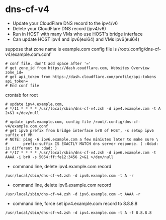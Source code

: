 # dns-cf-v4
- Update your CloudFlare DNS record to the ipv4/v6
- Delete your CloudFlare DNS record (ipv4/v6)
- Run in HOST with many VMs who use HOST's bridge interface
- Can update HOST ipv4 and ipv6(eui64) and VMs ipv6(eui64)

suppose that zone name is example.com
config file is /root/.config/dns-cf-v4/example.com.conf
```
# conf file, don't add space after '='
# get zone_id from https://dash.coudflare.com, Websites Overview
zone_id=
# get api_token from https://dash.cloudflare.com/profile/api-tokens
api_token=
# End conf file
```

crontab for root
```
# update ipv4.example.com, 
# */11 * * * * /usr/local/sbin/dns-cf-v4.zsh -d ipv4.example.com -t A 2>&1 >/dev/null

# update ipv6.example.com, config file /root/.config/dns-cf-v4/example.com.conf
# get ipv6 prefix from bridge interface br0 of HOST, -s setup ipv6 suffix of VM
# NOTE: ping -6 ipv6.example.com a few miniutes later to make sure \
#       prefix:suffix IS EXACTLY MATCH dns server response. ( :0dad: is different to :dad: )
# */17 * * * * /usr/local/sbin/dns-cf-v4.zsh -d ipv6.example.com -t AAAA -i br0 -s 5054:ff:fe12:3456 2>&1 >/dev/null
```

- command line, delete ipv4.example.com record
```
/usr/local/sbin/dns-cf-v4.zsh -d ipv6.example.com -t A -r
```
- command line, delete ipv6.example.com record
```
/usr/local/sbin/dns-cf-v4.zsh -d ipv6.example.com -t AAAA -r
```
- command line, force set ipv4.example.com record to 8.8.8.8
```
/usr/local/sbin/dns-cf-v4.zsh -d ipv4.example.com -t A -f 8.8.8.8
```
